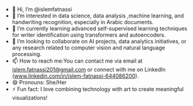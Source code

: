 - 👋 Hi, I’m @islemfatnassi
- 👀 I’m interested in data science, data analysis ,machine learning, and handwriting recognition, especially in Arabic documents.
- 🌱 I’m currently learning advanced self-supervised learning techniques for writer identification using transformers and autoencoders.
- 💞️ I’m looking to collaborate on AI projects, data analytics initiatives, or any research related to computer vision and natural language processing.
- 📫 How to reach me:You can contact me via email at islem.fatnassi201@gmail.com or connect with me on LinkedIn (www.linkedin.com/in/islem-fatnassi-644086200).
- 😄 Pronouns: She/Her
- ⚡ Fun fact: I love combining technology with art to create meaningful visualizations!
